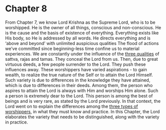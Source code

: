 # <a name='_Toc488528599'></a>Chapter 8

From Chapter 7, we know Lord Krishna as the Supreme Lord, who is to be worshipped. He is the owner of all things, conscious and non-conscious. He is the cause and the basis of existence of everything. Everything exists like His body, so He is addressed by all words. He directs everything and is ‘above and beyond’ with unlimited auspicious qualities
The flood of actions we’ve committed since beginning-less time confine us to material experiences. We are constantly under the influence of the [three qualities](satva_rajas_tamas) of sattva, rajas and tamas. They conceal the Lord from us.
Then, due to great virtuous deeds, a few people surrender to the Lord. They push these influences away. These worshippers have varied aspirations - to gain wealth, to realize the true nature of the Self or to attain the Lord Himself. Such variety is due to differences in the knowledge they have attained, which is due to differences in their deeds.
Among them, the person who aspires to attain the Lord is always with Him and worships Him alone. Such a person is extremely dear to the Lord. This person is among the best of beings and is very rare, as stated by the Lord previously. 
In that context, the Lord went on to explain the differences among the [three types of worshippers](three_types_of_worshippers), in what they must know and practice. In this Chapter, the Lord elaborates the variety that needs to be distinguished, along with the variety in practice.

